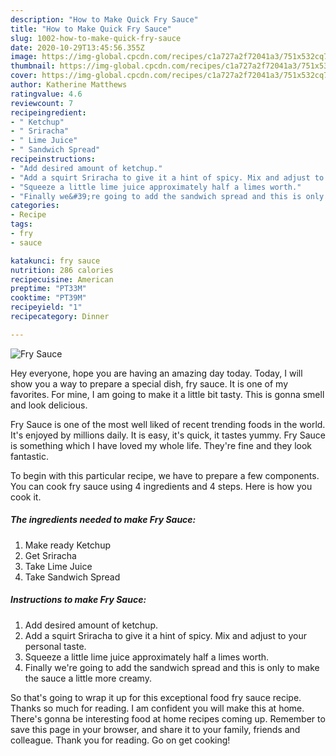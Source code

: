 ```yaml
---
description: "How to Make Quick Fry Sauce"
title: "How to Make Quick Fry Sauce"
slug: 1002-how-to-make-quick-fry-sauce
date: 2020-10-29T13:45:56.355Z
image: https://img-global.cpcdn.com/recipes/c1a727a2f72041a3/751x532cq70/fry-sauce-recipe-main-photo.jpg
thumbnail: https://img-global.cpcdn.com/recipes/c1a727a2f72041a3/751x532cq70/fry-sauce-recipe-main-photo.jpg
cover: https://img-global.cpcdn.com/recipes/c1a727a2f72041a3/751x532cq70/fry-sauce-recipe-main-photo.jpg
author: Katherine Matthews
ratingvalue: 4.6
reviewcount: 7
recipeingredient:
- " Ketchup"
- " Sriracha"
- " Lime Juice"
- " Sandwich Spread"
recipeinstructions:
- "Add desired amount of ketchup."
- "Add a squirt Sriracha to give it a hint of spicy. Mix and adjust to your personal taste."
- "Squeeze a little lime juice approximately half a limes worth."
- "Finally we&#39;re going to add the sandwich spread and this is only to make the sauce a little more creamy."
categories:
- Recipe
tags:
- fry
- sauce

katakunci: fry sauce 
nutrition: 286 calories
recipecuisine: American
preptime: "PT33M"
cooktime: "PT39M"
recipeyield: "1"
recipecategory: Dinner

---
```



![Fry Sauce](https://img-global.cpcdn.com/recipes/c1a727a2f72041a3/751x532cq70/fry-sauce-recipe-main-photo.jpg)

Hey everyone, hope you are having an amazing day today. Today, I will show you a way to prepare a special dish, fry sauce. It is one of my favorites. For mine, I am going to make it a little bit tasty. This is gonna smell and look delicious.



Fry Sauce is one of the most well liked of recent trending foods in the world. It's enjoyed by millions daily. It is easy, it's quick, it tastes yummy. Fry Sauce is something which I have loved my whole life. They're fine and they look fantastic.


To begin with this particular recipe, we have to prepare a few components. You can cook fry sauce using 4 ingredients and 4 steps. Here is how you cook it.

<!--inarticleads1-->

##### The ingredients needed to make Fry Sauce:

1. Make ready  Ketchup
1. Get  Sriracha
1. Take  Lime Juice
1. Take  Sandwich Spread




<!--inarticleads2-->

##### Instructions to make Fry Sauce:

1. Add desired amount of ketchup.
1. Add a squirt Sriracha to give it a hint of spicy. Mix and adjust to your personal taste.
1. Squeeze a little lime juice approximately half a limes worth.
1. Finally we&#39;re going to add the sandwich spread and this is only to make the sauce a little more creamy.




So that's going to wrap it up for this exceptional food fry sauce recipe. Thanks so much for reading. I am confident you will make this at home. There's gonna be interesting food at home recipes coming up. Remember to save this page in your browser, and share it to your family, friends and colleague. Thank you for reading. Go on get cooking!
